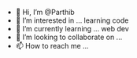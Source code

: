 - 👋 Hi, I’m @Parthib
- 👀 I’m interested in ... learning code
- 🌱 I’m currently learning ... web dev
- 💞️ I’m looking to collaborate on ...
- 📫 How to reach me ...

<!---
Parthib314/Parthib314 is a ✨ special ✨ repository because its `README.md` (this file) appears on your GitHub profile.
You can click the Preview link to take a look at your changes.
--->
